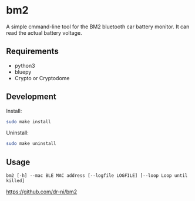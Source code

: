 # bm2
A simple cmmand-line tool for the BM2 bluetooth car battery monitor. It can read the actual battery voltage.

## Requirements

- python3
- bluepy
- Crypto or Cryptodome

## Development


Install:
```sh
sudo make install
```

Uninstall:
```sh
sudo make uninstall
```

## Usage
```
bm2 [-h] --mac BLE MAC address [--logfile LOGFILE] [--loop Loop until killed]
```


https://github.com/dr-ni/bm2
